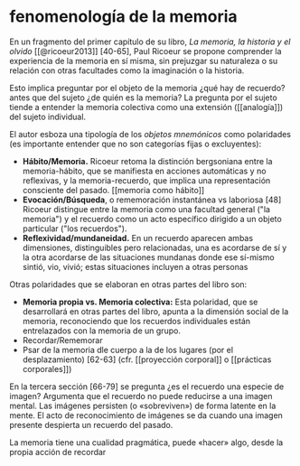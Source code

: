 # fenomenología de la memoria
En un fragmento del primer capítulo de su libro, *La memoria, la historia y el olvido* [[@ricoeur2013]] [40-65], Paul Ricoeur se propone comprender la experiencia de la memoria en sí misma, sin prejuzgar su naturaleza o su relación con otras facultades como la imaginación o la historia.

Esto implica preguntar por el objeto de la memoria ¿qué hay de recuerdo? antes que del sujeto ¿de quién es la memoria? La pregunta por el sujeto tiende a entender la memoria colectiva como una extensión ([[analogía]]) del sujeto individual.

El autor esboza una tipología de los *objetos mnemónicos* como polaridades (es importante entender que no son categorías fijas o excluyentes):

- **Hábito/Memoria.** Ricoeur retoma la distinción bergsoniana entre la memoria-hábito, que se manifiesta en acciones automáticas y no reflexivas, y la memoria-recuerdo, que implica una representación consciente del pasado. [[memoria como hábito]]
- **Evocación/Búsqueda**, o rememoración instantánea vs laboriosa [48] Ricoeur distingue entre la memoria como una facultad general ("la memoria") y el recuerdo como un acto específico dirigido a un objeto particular ("los recuerdos").
- **Reflexividad/mundaneidad.** En un recuerdo aparecen ambas dimensiones, distinguibles pero relacionadas, una es acordarse de sí y la otra acordarse de las situaciones mundanas donde ese sí-mismo sintió, vio, vivió; estas situaciones incluyen a otras personas

Otras polaridades que se elaboran en otras partes del libro son:

- **Memoria propia vs. Memoria colectiva:** Esta polaridad, que se desarrollará en otras partes del libro, apunta a la dimensión social de la memoria, reconociendo que los recuerdos individuales están entrelazados con la memoria de un grupo.
- Recordar/Rememorar
- Psar de la memoria dle cuerpo a la de los lugares (por el desplazamiento) [62-63] (cfr. [[proyección corporal]] o [[prácticas corporales]])

En la tercera sección [66-79] se pregunta ¿es el recuerdo una especie de imagen? Argumenta que el recuerdo no puede reducirse a una imagen mental. Las imágenes persisten (o «sobreviven») de forma latente en la mente. El acto de reconocimiento de imágenes se da cuando una imagen presente despierta un recuerdo del pasado.

La memoria tiene una cualidad pragmática, puede «hacer» algo, desde la propia acción de recordar
